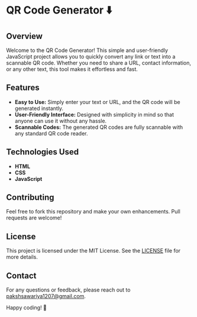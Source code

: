 # QR Code Generator ⬇️

## Overview

Welcome to the QR Code Generator! This simple and user-friendly JavaScript project allows you to quickly convert any link or text into a scannable QR code. Whether you need to share a URL, contact information, or any other text, this tool makes it effortless and fast.

## Features

- **Easy to Use:** Simply enter your text or URL, and the QR code will be generated instantly.
- **User-Friendly Interface:** Designed with simplicity in mind so that anyone can use it without any hassle.
- **Scannable Codes:** The generated QR codes are fully scannable with any standard QR code reader.

## Technologies Used

- **HTML**
- **CSS**
- **JavaScript**

## Contributing

Feel free to fork this repository and make your own enhancements. Pull requests are welcome!

## License

This project is licensed under the MIT License. See the [LICENSE](LICENSE) file for more details.

## Contact

For any questions or feedback, please reach out to [pakshsawariya1207@gmail.com](mailto:pakshsawariya1207@gmail.com).

Happy coding! 🎉
